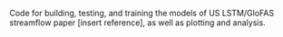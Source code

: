Code for building, testing, and training the models of US LSTM/GloFAS streamflow paper [insert reference], as well as plotting and analysis.
